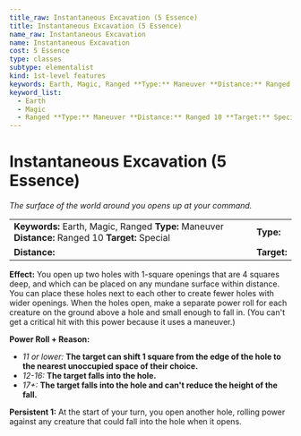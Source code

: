 ```yaml
---
title_raw: Instantaneous Excavation (5 Essence)
title: Instantaneous Excavation (5 Essence)
name_raw: Instantaneous Excavation
name: Instantaneous Excavation
cost: 5 Essence
type: classes
subtype: elementalist
kind: 1st-level features
keywords: Earth, Magic, Ranged **Type:** Maneuver **Distance:** Ranged 10 **Target:** Special
keyword_list:
  - Earth
  - Magic
  - Ranged **Type:** Maneuver **Distance:** Ranged 10 **Target:** Special
---
```


# Instantaneous Excavation (5 Essence)

*The surface of the world around you opens up at your command.*

|                                                                                                   |             |
| :------------------------------------------------------------------------------------------------ | :---------- |
| **Keywords:** Earth, Magic, Ranged **Type:** Maneuver **Distance:** Ranged 10 **Target:** Special | **Type:**   |
| **Distance:**                                                                                     | **Target:** |

**Effect:** You open up two holes with 1-square openings that are 4 squares deep, and which can be placed on any mundane surface within distance. You can place these holes next to each other to create fewer holes with wider openings. When the holes open, make a separate power roll for each creature on the ground above a hole and small enough to fall in. (You can't get a critical hit with this power because it uses a maneuver.)

**Power Roll + Reason:**

- *11 or lower:* **The target can shift 1 square from the edge of the hole to the nearest unoccupied space of their choice.**
- *12-16:* **The target falls into the hole.**
- *17+:* **The target falls into the hole and can't reduce the height of the fall.**

**Persistent 1:** At the start of your turn, you open another hole, rolling power against any creature that could fall into the hole when it opens.
